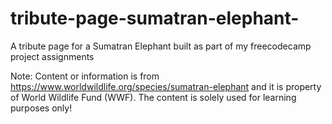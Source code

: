 # tribute-page-sumatran-elephant-
A tribute page for a Sumatran Elephant built as part of my freecodecamp project assignments  


Note: Content or information is from https://www.worldwildlife.org/species/sumatran-elephant and it is property of World Wildlife Fund (WWF). 
The content is solely used for learning purposes only!   

